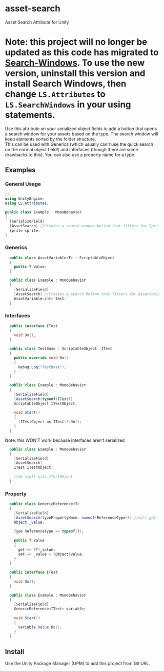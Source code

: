 # asset-search
Asset Search Attribute for Unity

# Note: this project will no longer be updated as this code has migrated to [Search-Windows](https://github.com/Leoshe22/Search-Windows). To use the new version, uninstall this version and install Search Windows, then change `LS.Attributes` to `LS.SearchWindows` in your using statements.

Use this attribute on your serialized object fields to add a button that opens a search window for your assets based on the type. The search window will keep elements sorted by the folder structure.
<br>
This can be used with Generics (which usually can't use the quick search on the normal object field!) and interfaces (though there are some drawbacks to this).
You can also use a property name for a type.
<br>
## Examples
### General Usage
``` cs
//...
using UnityEngine;
using LS.Attributes;

public class Example : MonoBehavior
{
  [SerializeField]
  [AssetSearch] //Creates a search window button that filters for Sprites in Assets
  Sprite sprite;
}
```
### Generics
``` cs
  public class AssetVariable<T> : ScriptableObject 
  {
    public T Value;
  }

  public class Example : MonoBehavior
  {
    [SerializeField]
    [AssetSearch] //Creates a search button that filters for AssetVariable<int>'s in Assets 
    AssetVariable<int> test;
  }
```
### Interfaces
``` cs
  public interface ITest 
  {
    void Do();
  }
  
  public class TestBase : ScriptableObject, ITest
  {
    public override void Do() 
    {
      Debug.Log("TestBase");
    }
  }
  
  public class Example : MonoBehavior
  {
    [SerializeField]
    [AssetSearch(typeof(ITest)]
    ScriptableObject ITestObject;
    
    void Start()
    {
      (ITestObject as ITest)?.Do();
    }
  }
```
Note: this WON'T work because interfaces aren't serialized
```cs
  public class Example : MonoBehavior
  {
    [SerializeField]
    [AssetSearch]
    ITest ITestObject;
    
    //do stuff with ITestObject
  }
```
### Property
``` cs
  public class GenericReference<T>
  {
    [SerializeField]
    [AssetSearch(typePropertyName: nameof(ReferenceType))] //will get type from the property ReferenceType 
    Object _value;
    
    Type ReferenceType => typeof(T);
    
    public T Value
    {
      get => (T)_value;
      set => _value = (Object)value;
    }
  }
  
  public interface ITest 
  {
    void Do();
  }
  
  public class Example : MonoBehavior
  {
    [SerializeField]
    GenericReference<ITest> variable;
    
    void Start()
    {
      variable.Value.Do();
    }
  }
```
## Install
Use the Unity Package Manager (UPM) to add this project from Git URL.
